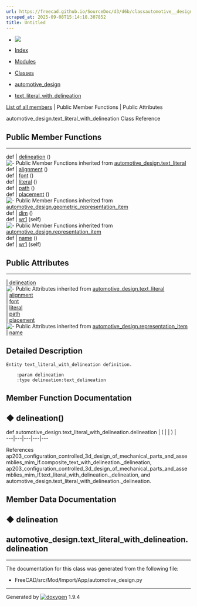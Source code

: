 ```yaml
---
url: https://freecad.github.io/SourceDoc/d3/d6b/classautomotive__design_1_1text__literal__with__delineation.html
scraped_at: 2025-09-08T15:14:18.307852
title: Untitled
---
```


  * [ ![](https://www.freecad.org/svg/logo-freecad.svg) ](https://freecadweb.org "FreeCAD")
  * [Index](../../index.html "Index")
  * [Modules](../../modules.html "Modules list")
  * [Classes](../../annotated.html "Annotated list")

  * [automotive_design](../../d4/ddf/namespaceautomotive__design.html)
  * [text_literal_with_delineation](../../d3/d6b/classautomotive__design_1_1text__literal__with__delineation.html)

[List of all members](../../de/d9f/classautomotive__design_1_1text__literal__with__delineation-members.html) | Public Member Functions | Public Attributes

automotive_design.text_literal_with_delineation Class Reference

##  Public Member Functions  
  
---  
def | [delineation](../../d3/d6b/classautomotive__design_1_1text__literal__with__delineation.html#a71b37efc0e6ee19c8cee4a8cb2ba43b8) ()  
![-](../../closed.png) Public Member Functions inherited from
[automotive_design.text_literal](../../de/dfb/classautomotive__design_1_1text__literal.html)  
def | [alignment](../../de/dfb/classautomotive__design_1_1text__literal.html#aa2675337b9eda7b7ea840740ec38a47a) ()  
def | [font](../../de/dfb/classautomotive__design_1_1text__literal.html#aed39353fa2e4398ecee69c67492a3170) ()  
def | [literal](../../de/dfb/classautomotive__design_1_1text__literal.html#a4db19718e94198dfea502942e044d8d5) ()  
def | [path](../../de/dfb/classautomotive__design_1_1text__literal.html#acd2a033bf28ace72cf2b85f0326e79a1) ()  
def | [placement](../../de/dfb/classautomotive__design_1_1text__literal.html#a725817bcffdd6bf52cd03169bad00ba3) ()  
![-](../../closed.png) Public Member Functions inherited from
[automotive_design.geometric_representation_item](../../de/d5e/classautomotive__design_1_1geometric__representation__item.html)  
def | [dim](../../de/d5e/classautomotive__design_1_1geometric__representation__item.html#aef245618450610e88788dcaea46ad742) ()  
def | [wr1](../../de/d5e/classautomotive__design_1_1geometric__representation__item.html#a9677d2be5fc5c7c8ccb6819380198bbc) (self)  
![-](../../closed.png) Public Member Functions inherited from
[automotive_design.representation_item](../../d3/d20/classautomotive__design_1_1representation__item.html)  
def | [name](../../d3/d20/classautomotive__design_1_1representation__item.html#a33b5812d92aa0d107b4fd4274c17b9d9) ()  
def | [wr1](../../d3/d20/classautomotive__design_1_1representation__item.html#af350c19fc5e5763d4991494a99d979ed) (self)  
  
##  Public Attributes  
  
---  
|
[delineation](../../d3/d6b/classautomotive__design_1_1text__literal__with__delineation.html#a7d494724d0b052796c774b5b2a6dc211)  
![-](../../closed.png) Public Attributes inherited from
[automotive_design.text_literal](../../de/dfb/classautomotive__design_1_1text__literal.html)  
|
[alignment](../../de/dfb/classautomotive__design_1_1text__literal.html#abc7286e3e9408a2f6fed3cc675ea95a8)  
|
[font](../../de/dfb/classautomotive__design_1_1text__literal.html#a29890fc906cb6fa89eea7e72cacb9299)  
|
[literal](../../de/dfb/classautomotive__design_1_1text__literal.html#a2c456be8702d39bb81baea7a57ba89c9)  
|
[path](../../de/dfb/classautomotive__design_1_1text__literal.html#a96a33a6b6c107db056cf729b53050c8a)  
|
[placement](../../de/dfb/classautomotive__design_1_1text__literal.html#a7ba2862a2dccefd6b2efc0728245f098)  
![-](../../closed.png) Public Attributes inherited from
[automotive_design.representation_item](../../d3/d20/classautomotive__design_1_1representation__item.html)  
|
[name](../../d3/d20/classautomotive__design_1_1representation__item.html#a3d48fe912053adaf5f187b606fa81c87)  
  
## Detailed Description

    
    
    Entity text_literal_with_delineation definition.
    
        :param delineation
        :type delineation:text_delineation

## Member Function Documentation

## ◆ delineation()

def automotive_design.text_literal_with_delineation.delineation  | ( | | ) |   
---|---|---|---|---  
  
References
ap203_configuration_controlled_3d_design_of_mechanical_parts_and_assemblies_mim_lf.composite_text_with_delineation._delineation,
ap203_configuration_controlled_3d_design_of_mechanical_parts_and_assemblies_mim_lf.text_literal_with_delineation._delineation,
and automotive_design.text_literal_with_delineation._delineation.

## Member Data Documentation

## ◆ delineation

automotive_design.text_literal_with_delineation.delineation  
---  
  
* * *

The documentation for this class was generated from the following file:

  * FreeCAD/src/Mod/Import/App/automotive_design.py

* * *

Generated by
[![doxygen](../../doxygen.svg)](https://www.doxygen.org/index.html) 1.9.4

